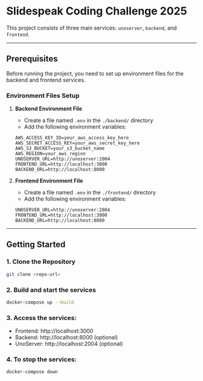 # Slidespeak Coding Challenge 2025

This project consists of three main services: `unoserver`, `backend`, and `frontend`.

---

## Prerequisites

Before running the project, you need to set up environment files for the backend and frontend services.

### Environment Files Setup

1. **Backend Environment File**

   - Create a file named `.env` in the `./backend/` directory
   - Add the following environment variables:

   ```
   AWS_ACCESS_KEY_ID=your_aws_access_key_here
   AWS_SECRET_ACCESS_KEY=your_aws_secret_key_here
   AWS_S3_BUCKET=your_s3_bucket_name
   AWS_REGION=your_aws_region
   UNOSERVER_URL=http://unoserver:2004
   FRONTEND_URL=http://localhost:3000
   BACKEND_URL=http://localhost:8000
   ```

2. **Frontend Environment File**
   - Create a file named `.env` in the `./frontend/` directory
   - Add the following environment variables:
   ```
   UNOSERVER_URL=http://unoserver:2004
   FRONTEND_URL=http://localhost:3000
   BACKEND_URL=http://localhost:8000
   ```

---

## Getting Started

### 1. Clone the Repository

```bash
git clone <repo-url>
```

### 2. Build and start the services

```bash
docker-compose up --build
```

### 3. Access the services:

- Frontend: http://localhost:3000
- Backend: http://localhost:8000 (optional)
- UnoServer: http://localhost:2004 (optional)

### 4. To stop the services:

```bash
docker-compose down
```